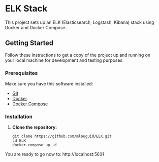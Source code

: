# ELK Stack 

This project sets up an ELK (Elasticsearch, Logstash, Kibana) stack using Docker and Docker Compose.

## Getting Started

Follow these instructions to get a copy of the project up and running on your local machine for development and testing purposes.

### Prerequisites

Make sure you have this software installed:

- [Git](https://git-scm.com/)
- [Docker](https://www.docker.com/)
- [Docker Compose](https://docs.docker.com/compose/)

### Installation

1. **Clone the repository:**

   ```
   git clone https://github.com/mlouguid/ELK.git
   cd ELK
   docker-compose up -d
   ```
You are ready to go now to: http://localhost:5601
